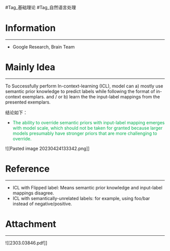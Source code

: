 #Tag_基础理论 #Tag_自然语言处理 
# Information
---
- Google Research, Brain Team

# Mainly Idea
---
To Successfully perform In-context-learning (ICL), model can
a) mostly use semantic prior knowledge to predict labels while following the format of in-context exemplars. and / or b) learn the the input-label mappings from the presented exemplars.

结论如下：
- <font color="#00b050">The ability to override semantic priors with input-label mapping emerges with model scale, which should not be taken for granted because larger models presumably have stronger priors that are more challenging to override.</font>

![[Pasted image 20230424133342.png]]

# Reference
---
- ICL with Flipped label: Means semantic prior knowledge and input-label mappings disagree.
- ICL with semantically-unrelated labels: for example, using foo/bar instead of negative/positive.

# Attachment
---
![[2303.03846.pdf]]